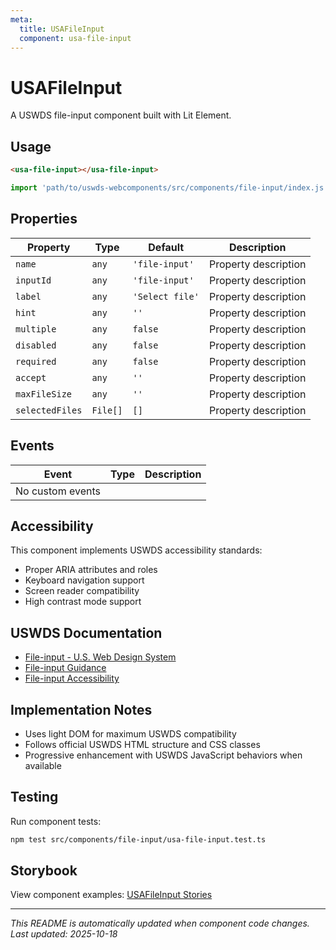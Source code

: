 ```yaml
---
meta:
  title: USAFileInput
  component: usa-file-input
---
```


# USAFileInput

A USWDS file-input component built with Lit Element.

## Usage

```html
<usa-file-input></usa-file-input>
```

```javascript
import 'path/to/uswds-webcomponents/src/components/file-input/index.js';
```

## Properties

| Property | Type | Default | Description |
|----------|------|---------|-------------|
| `name` | `any` | `'file-input'` | Property description |
| `inputId` | `any` | `'file-input'` | Property description |
| `label` | `any` | `'Select file'` | Property description |
| `hint` | `any` | `''` | Property description |
| `multiple` | `any` | `false` | Property description |
| `disabled` | `any` | `false` | Property description |
| `required` | `any` | `false` | Property description |
| `accept` | `any` | `''` | Property description |
| `maxFileSize` | `any` | `''` | Property description |
| `selectedFiles` | `File[]` | `[]` | Property description |

## Events

| Event | Type | Description |
|-------|------|-------------|
| No custom events | | |

## Accessibility

This component implements USWDS accessibility standards:

- Proper ARIA attributes and roles
- Keyboard navigation support
- Screen reader compatibility
- High contrast mode support

## USWDS Documentation

- [File-input - U.S. Web Design System](https://designsystem.digital.gov/components/file-input/)
- [File-input Guidance](https://designsystem.digital.gov/components/file-input/#guidance)
- [File-input Accessibility](https://designsystem.digital.gov/components/file-input/#accessibility)

## Implementation Notes

- Uses light DOM for maximum USWDS compatibility
- Follows official USWDS HTML structure and CSS classes
- Progressive enhancement with USWDS JavaScript behaviors when available

## Testing

Run component tests:

```bash
npm test src/components/file-input/usa-file-input.test.ts
```

## Storybook

View component examples: [USAFileInput Stories](http://localhost:6006/?path=/story/components-file-input)

---

_This README is automatically updated when component code changes._
_Last updated: 2025-10-18_
